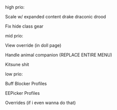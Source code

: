 ﻿


high prio:

Scale w/ expanded content drake draconic drood

Fix hide class gear

mid prio:


View override (in doll page)

Handle animal companion (REPLACE ENTIRE MENU)

Kitsune shit

low prio:

Buff Blocker Profiles

EEPicker Profiles

Overrides (if i even wanna do that)
